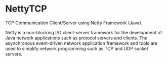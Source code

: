 # NettyTCP
TCP Communication Client/Server using Netty Framework (Java).

Netty is a non-blocking I/O client-server framework for the development of Java network applications such as protocol servers and clients. The asynchronous event-driven network application framework and tools are used to simplify network programming such as TCP and UDP socket servers.

